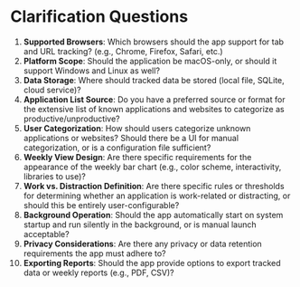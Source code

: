 # Clarification Questions

1. **Supported Browsers**: Which browsers should the app support for tab and URL tracking? (e.g., Chrome, Firefox, Safari, etc.)
2. **Platform Scope**: Should the application be macOS-only, or should it support Windows and Linux as well?
3. **Data Storage**: Where should tracked data be stored (local file, SQLite, cloud service)?
4. **Application List Source**: Do you have a preferred source or format for the extensive list of known applications and websites to categorize as productive/unproductive?
5. **User Categorization**: How should users categorize unknown applications or websites? Should there be a UI for manual categorization, or is a configuration file sufficient?
6. **Weekly View Design**: Are there specific requirements for the appearance of the weekly bar chart (e.g., color scheme, interactivity, libraries to use)?
7. **Work vs. Distraction Definition**: Are there specific rules or thresholds for determining whether an application is work-related or distracting, or should this be entirely user-configurable?
8. **Background Operation**: Should the app automatically start on system startup and run silently in the background, or is manual launch acceptable?
9. **Privacy Considerations**: Are there any privacy or data retention requirements the app must adhere to?
10. **Exporting Reports**: Should the app provide options to export tracked data or weekly reports (e.g., PDF, CSV)?

